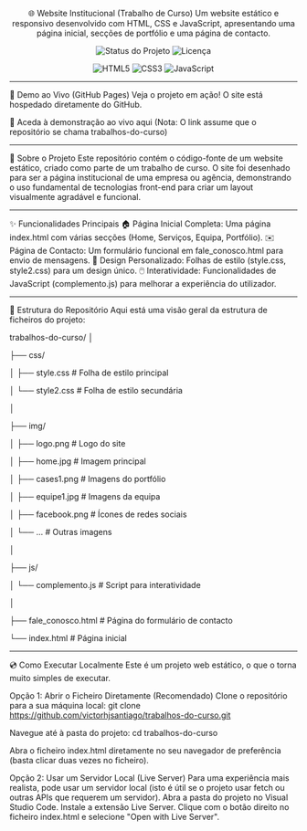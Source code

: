 <div align="center">

🌐 Website Institucional (Trabalho de Curso)
Um website estático e responsivo desenvolvido com HTML, CSS e JavaScript, apresentando uma página inicial, secções de portfólio e uma página de contacto.

<p> <img alt="Status do Projeto" src="https://img.shields.io/badge/Status-Completo-brightgreen?style=for-the-badge"> <img alt="Licença" src="https://img.shields.io/badge/Licen%C3%A7a-MIT-blue?style=for-the-badge"> </p>

<p> <img alt="HTML5" src="https://img.shields.io/badge/HTML5-E34F26?style=for-the-badge&logo=html5&logoColor=white"> <img alt="CSS3" src="https://img.shields.io/badge/CSS3-1572B6?style=for-the-badge&logo=css3&logoColor=white"> <img alt="JavaScript" src="https://img.shields.io/badge/JavaScript-F7DF1E?style=for-the-badge&logo=javascript&logoColor=black"> </p>

</div>

-----------------------------------------------------------------------------------------------------------------------------------------------------------------------------------------------------------------------------
🚀 Demo ao Vivo (GitHub Pages)
Veja o projeto em ação! O site está hospedado diretamente do GitHub.

🔗 Aceda à demonstração ao vivo aqui
(Nota: O link assume que o repositório se chama trabalhos-do-curso)

-----------------------------------------------------------------------------------------------------------------------------------------------------------------------------------------------------------------------------
📖 Sobre o Projeto
Este repositório contém o código-fonte de um website estático, criado como parte de um trabalho de curso. O site foi desenhado para ser a página institucional de uma empresa ou agência, demonstrando o uso fundamental de tecnologias front-end para criar um layout visualmente agradável e funcional.

-----------------------------------------------------------------------------------------------------------------------------------------------------------------------------------------------------------------------------
✨ Funcionalidades Principais
🏠 Página Inicial Completa: Uma página index.html com várias secções (Home, Serviços, Equipa, Portfólio).
✉️ Página de Contacto: Um formulário funcional em fale_conosco.html para envio de mensagens.
🎨 Design Personalizado: Folhas de estilo (style.css, style2.css) para um design único.
🖱️ Interatividade: Funcionalidades de JavaScript (complemento.js) para melhorar a experiência do utilizador.

-----------------------------------------------------------------------------------------------------------------------------------------------------------------------------------------------------------------------------
📂 Estrutura do Repositório
Aqui está uma visão geral da estrutura de ficheiros do projeto:

trabalhos-do-curso/
│

├── css/

│   ├── style.css         # Folha de estilo principal

│   └── style2.css        # Folha de estilo secundária

│

├── img/

│   ├── logo.png          # Logo do site

│   ├── home.jpg          # Imagem principal

│   ├── cases1.png        # Imagens do portfólio

│   ├── equipe1.jpg       # Imagens da equipa

│   ├── facebook.png      # Ícones de redes sociais

│   └── ...               # Outras imagens

│

├── js/

│   └── complemento.js    # Script para interatividade

│

├── fale_conosco.html     # Página do formulário de contacto

└── index.html            # Página inicial

-----------------------------------------------------------------------------------------------------------------------------------------------------------------------------------------------------------------------------
💿 Como Executar Localmente
Este é um projeto web estático, o que o torna muito simples de executar.

Opção 1: Abrir o Ficheiro Diretamente (Recomendado)
Clone o repositório para a sua máquina local:
git clone https://github.com/victorhjsantiago/trabalhos-do-curso.git

Navegue até à pasta do projeto:
cd trabalhos-do-curso

Abra o ficheiro index.html diretamente no seu navegador de preferência (basta clicar duas vezes no ficheiro).

Opção 2: Usar um Servidor Local (Live Server)
Para uma experiência mais realista, pode usar um servidor local (isto é útil se o projeto usar fetch ou outras APIs que requerem um servidor).
Abra a pasta do projeto no Visual Studio Code.
Instale a extensão Live Server.
Clique com o botão direito no ficheiro index.html e selecione "Open with Live Server".
